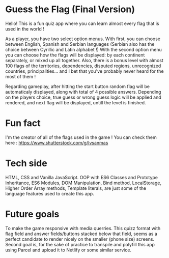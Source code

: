 # Guess the Flag (Final Version)
 Hello! This is a fun quiz app where you can learn almost every flag that is used in the world !
 
As a player, you have two select option menus. 
With first, you can choose between English, Spanish and Serbian languages 
(Serbian also has the choice between Cyrillic and Latin alphabet !)
With the second option menu you can choose how the flags will be displayed: by each continent separately, or mixed up all together.
Also, there is a bonus level with almost 100 flags of the territories, dependencies, disputed regions, unrecognized countries, principalities...
and I bet that you've probably never heard for the most of them !

Regarding gameplay, after hitting the start button
random flag will be automaticaly displayed, along with total of 4 possible answers.
Depending on the players choice, true guess or wrong guess logic will be applied and rendered, 
and next flag will be displayed, untill the level is finished.

# Fun fact
I'm the creator of all of the flags used in the game !
You can check them here : https://www.shutterstock.com/g/Ivsanmas
# Tech side
HTML, CSS and Vanilla JavaScript.
OOP with ES6 Classes and Prototype Inheritance, ES6 Modules, DOM Manipulation, Bind method, LocalStorage, Higher Order Array methods,
Template literals, are just some of the language features used to create this app.
# Future goals
To make the game responsive with media querries. This quizz format with flag field and answer fields/buttons stacked below that field, seems as a perfect 
candidate to render nicely on the smaller (phone size) screens.
Second goal is, for the sake of practice to transpile and polyfill this app using Parcel
and upload it to Netlify or some similar service.



